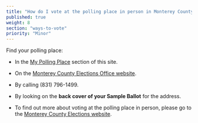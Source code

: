 ```yaml
---
title: "How do I vote at the polling place in person in Monterey County?"
published: true
weight: 8
section: "ways-to-vote"
priority: "Minor"
---
```


Find your polling place:  

- In the [My Polling Place](#section-my-polling-place) section of this site.  

- On the [Monterey County Elections Office website](http://www.montereycountyelections.us/Locator.asp).  

- By calling (831) 796-1499.  

- By looking on the **back cover of your Sample Ballot** for the address.  

- To find out more about voting at the polling place in person, please go to the [Monterey County Elections website](http://www.montereycountyelections.us/general_infoEN.htm).  
